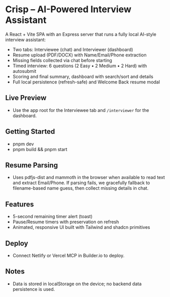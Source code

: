 # Crisp – AI-Powered Interview Assistant

A React + Vite SPA with an Express server that runs a fully local AI-style interview assistant:
- Two tabs: Interviewee (chat) and Interviewer (dashboard)
- Resume upload (PDF/DOCX) with Name/Email/Phone extraction
- Missing fields collected via chat before starting
- Timed interview: 6 questions (2 Easy • 2 Medium • 2 Hard) with autosubmit
- Scoring and final summary, dashboard with search/sort and details
- Full local persistence (refresh-safe) and Welcome Back resume modal

## Live Preview
- Use the app root for the Interviewee tab and `/interviewer` for the dashboard.

## Getting Started
- pnpm dev
- pnpm build && pnpm start

## Resume Parsing
- Uses pdfjs-dist and mammoth in the browser when available to read text and extract Email/Phone. If parsing fails, we gracefully fallback to filename-based name guess, then collect missing details in chat.

## Features
- 5-second remaining timer alert (toast)
- Pause/Resume timers with preservation on refresh
- Animated, responsive UI built with Tailwind and shadcn primitives

## Deploy
- Connect Netlify or Vercel MCP in Builder.io to deploy.

## Notes
- Data is stored in localStorage on the device; no backend data persistence is used.
